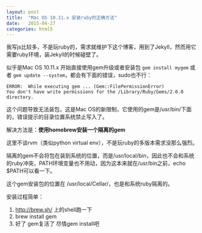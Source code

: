 ```yaml
---
layout: post
title:  "Mac OS 10.11.x 安装ruby的正确方法"
date:   2015-04-27
categories: html5
---
```


我写js比较多，不是玩ruby的，需求就维护下这个博客，用到了Jekyll，然而用它需要ruby环境，装Jekyll的时候碰壁了。

似乎是Mac OS 10.11.x 开始直接使用gem升级或者安装包 `gem install mygem` 或者 `gem update --system`，都会有下面的错误，sudo也不行：

```
ERROR:  While executing gem ... (Gem::FilePermissionError)
You don't have write permissions for the /Library/Ruby/Gems/2.0.0 directory.
```

这个问题导致无法装包，这是Mac OS的新限制，它使用的gem是/usr/bin/下面的，错误提示的目录位置系统禁止写入了。

解决方法是：**使用homebrew安装一个隔离的gem**

这里不谈rvm（类似python virtual env），不是玩ruby的多版本需求没那么强烈。

隔离的gem不会将包在装到系统的位置，而是/usr/local/bin，因此也不会和系统的ruby冲突，PATH环境变量也不用动，因为这本来就在/usr/bin之前，echo $PATH可以看一下。

这个gem安装包的位置在 /usr/local/Cellar/，也是和系统ruby隔离的。

安装过程简单：

1. <http://brew.sh/> 上的shell跑一下
2. brew install gem
3. 好了 gem复活了 尽情gem install吧